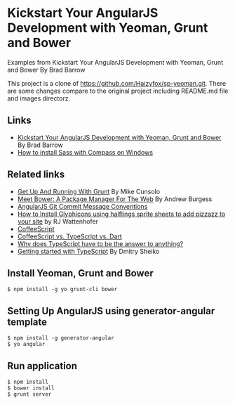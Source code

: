 Kickstart Your AngularJS Development with Yeoman, Grunt and Bower
=================================================================

Examples from Kickstart Your AngularJS Development with Yeoman, Grunt and Bower By Brad Barrow

This project is a clone of https://github.com/Haizyfox/sp-yeoman.git. There are some changes compare to the original project including README.md file and images directorz. 


## Links
- [Kickstart Your AngularJS Development with Yeoman, Grunt and Bower](http://www.sitepoint.com/kickstart-your-angularjs-development-with-yeoman-grunt-and-bower/) By Brad Barrow
- [How to install Sass with Compass on Windows](http://www.codechewing.com/library/how-to-install-sass-with-compass-on-windows/)

## Related links
- [Get Up And Running With Grunt](http://coding.smashingmagazine.com/2013/10/29/get-up-running-grunt/) By Mike Cunsolo
- [Meet Bower: A Package Manager For The Web](http://net.tutsplus.com/tutorials/tools-and-tips/meet-bower-a-package-manager-for-the-web/) By Andrew Burgess
- [AngularJS Git Commit Message Conventions](https://docs.google.com/document/d/1QrDFcIiPjSLDn3EL15IJygNPiHORgU1_OOAqWjiDU5Y/edit)
- [How to Install Glyphicons using halflings sprite sheets to add pizzazz to your site](http://rjwattenhofer.com/technical/glyphicons/) by RJ Wattenhofer
- [CoffeeScript](http://coffeescript.org/)
- [CoffeeScript vs. TypeScript vs. Dart](http://codeforhire.com/2013/06/18/coffeescript-vs-typescript-vs-dart/)
- [Why does TypeScript have to be the answer to anything?](http://www.hanselman.com/blog/WhyDoesTypeScriptHaveToBeTheAnswerToAnything.aspx)
- [Getting started with TypeScript](http://dsheiko.com/weblog/getting-started-with-typescript) By Dmitry Sheiko

## Install Yeoman, Grunt and Bower
	$ npm install -g yo grunt-cli bower

## Setting Up AngularJS using generator-angular template
	$ npm install -g generator-angular
	$ yo angular 

## Run application
	$ npm install
	$ bower install
	$ grunt server